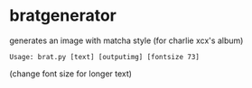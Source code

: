 # bratgenerator
generates an image with matcha style (for charlie xcx's album)

```
Usage: brat.py [text] [outputimg] [fontsize 73]
```

(change font size for longer text)
